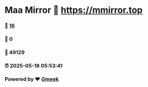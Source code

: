 # Maa Mirror :link: https://mmirror.top 
### :page_facing_up: [16](https://mmirror.top/tag.html) 
### :speech_balloon: 0 
### :hibiscus: 49129 
### :alarm_clock: 2025-05-18 05:53:41 
### Powered by :heart: [Gmeek](https://github.com/Meekdai/Gmeek)
